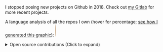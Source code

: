 I stopped posing new projects on Github in 2018. Check out
[my Gitlab](https://gitlab.com/MggMuggins) for more recent projects.

A language analysis of all the repos I own (hover for percentage;
[see how I generated this graphic](./info.md)):
![languages](./languages.svg)

<details>
  <summary>Open source contributions (Click to expand)</summary>
  
- grantshandy/imei: [#1](https://github.com/grantshandy/imei/pull/1)
- redox-os/book: [#121](https://gitlab.redox-os.org/redox-os/book/-/merge_requests/121) [#174](https://gitlab.redox-os.org/redox-os/book/-/merge_requests/174)
- [redox-os/users](https://gitlab.redox-os.org/redox-os/users): [crates.io](https://crates.io/crates/redox_users)
- [redox-os/userutils](https://gitlab.redox-os.org/redox-os/userutils)
- dirs-dev/dirs-sys-rs: [#7](https://github.com/dirs-dev/dirs-sys-rs/pull/7)
- KillingSpark/rustysd: [#31](https://github.com/KillingSpark/rustysd/pull/31)
- fitzgen/generational-arena: [#14](https://github.com/fitzgen/generational-arena/pull/14)
- [MggMuggins/damm](https://gitlab.com/MggMuggins/damm): [crates.io](https://crates.io/crates/damm)
- davidbittner/raur: [#1](https://gitlab.com/davidbittner/raur/-/merge_requests/1)
- redox-os/installer: [#7](https://gitlab.redox-os.org/redox-os/installer/-/merge_requests/7)
</details>
